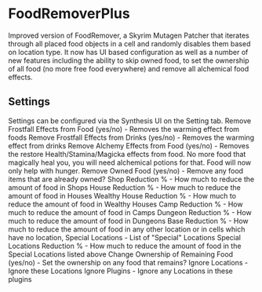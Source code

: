 # FoodRemoverPlus
Improved version of FoodRemover, a Skyrim Mutagen Patcher that iterates through all placed food objects in a cell and randomly disables them based on location type. It now has UI based configuration as well as a number of new features including the ability to skip owned food, to set the ownership of all food (no more free food everywhere) and remove all alchemical food effects.  

## Settings
Settings can be configured via the Synthesis UI on the Setting tab.
Remove Frostfall Effects from Food (yes/no) - Removes the warming effect from foods
Remove Frostfall Effects from Drinks (yes/no) - Removes the warming effect from drinks
Remove Alchemy Effects from Food (yes/no) - Removes the restore Health/Stamina/Magicka effects from food. No more food that magically heal you, you will need alchemical potions for that. Food will now only help with hunger.
Remove Owned Food (yes/no) - Remove any food items that are already owned?
Shop Reduction % - How much to reduce the amount of food in Shops
House Reduction % - How much to reduce the amount of food in Houses
Wealthy House Reduction % - How much to reduce the amount of food in Wealthy Houses
Camp Reduction % - How much to reduce the amount of food in Camps
Dungeon Reduction % - How much to reduce the amount of food in Dungeons
Base Reduction % - How much to reduce the amount of food in any other location or in cells which have no location,
Special Locations - List of "Special" Locations
Special Locations Reduction % - How much to reduce the amount of food in the Special Locations listed above
Change Ownership of Remaining Food (yes/no) - Set the ownership on any food that remains?
Ignore Locations - Ignore these Locations
Ignore Plugins - Ignore any Locations in these plugins
